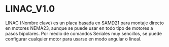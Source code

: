 # LINAC_V1.0
LINAC (Nombre clave) es un placa basada en SAMD21 para montaje directo en motores NEMA23, aunque se puede usar en todo tipo de motores a pasos bipolares. Por medio de comandos Seriales muy sencillos, se puede configurar cualquier motor para usarse en modo angular o lineal.
